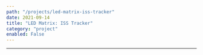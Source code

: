 ```yaml
---
path: "/projects/led-matrix-iss-tracker"
date: 2021-09-14
title: "LED Matrix: ISS Tracker"
category: "project"
enabled: False
---
```


***